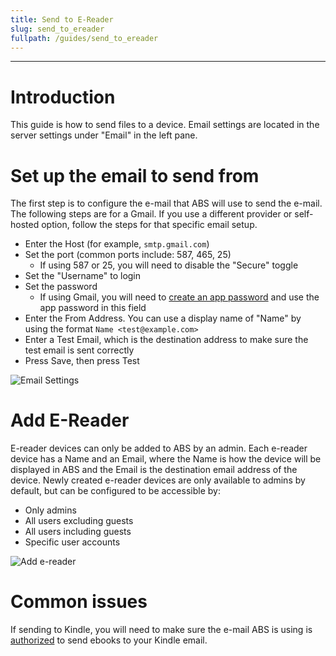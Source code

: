 ```yaml
---
title: Send to E-Reader
slug: send_to_ereader
fullpath: /guides/send_to_ereader
---
```


---

# Introduction
This guide is how to send files to a device.
Email settings are located in the server settings under "Email" in the left pane.

# Set up the email to send from
The first step is to configure the e-mail that ABS will use to send the e-mail.
The following steps are for a Gmail.
If you use a different provider or self-hosted option, follow the steps for that specific email setup.

- Enter the Host (for example, `smtp.gmail.com`)
- Set the port (common ports include: 587, 465, 25)
  - If using 587 or 25, you will need to disable the "Secure" toggle
- Set the "Username" to login
- Set the password
  - If using Gmail, you will need to [create an app password](https://support.google.com/accounts/answer/185833?hl=en) and use the app password in this field
- Enter the From Address. You can use a display name of "Name" by using the format `Name <test@example.com>`
- Enter a Test Email, which is the destination address to make sure the test email is sent correctly
- Press Save, then press Test

![Email Settings](/guides/send_to_ereader/email_settings.png)

# Add E-Reader

E-reader devices can only be added to ABS by an admin.
Each e-reader device has a Name and an Email, where the Name is how the device will be displayed in ABS and the Email is the destination email address of the device.
Newly created e-reader devices are only available to admins by default, but can be configured to be accessible by:
- Only admins
- All users excluding guests
- All users including guests
- Specific user accounts

![Add e-reader](/guides/send_to_ereader/add_ereader.png)

# Common issues

If sending to Kindle, you will need to make sure the e-mail ABS is using is [authorized](https://www.amazon.com/sendtokindle/email) to send ebooks to your Kindle email.
